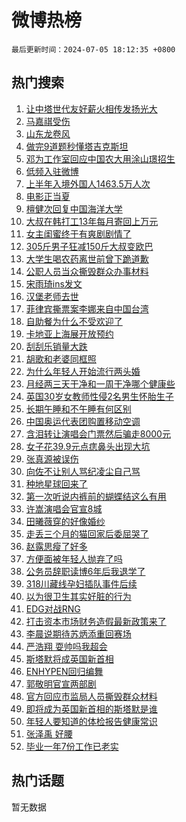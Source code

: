 # 微博热榜

`最后更新时间：2024-07-05 18:12:35 +0800`

## 热门搜索

1. [让中塔世代友好薪火相传发扬光大](https://m.weibo.cn/search?containerid=100103type%3D1%26t%3D10%26q%3D%23%E8%AE%A9%E4%B8%AD%E5%A1%94%E4%B8%96%E4%BB%A3%E5%8F%8B%E5%A5%BD%E8%96%AA%E7%81%AB%E7%9B%B8%E4%BC%A0%E5%8F%91%E6%89%AC%E5%85%89%E5%A4%A7%23&stream_entry_id=51&isnewpage=1&extparam=seat%3D1%26q%3D%2523%25E8%25AE%25A9%25E4%25B8%25AD%25E5%25A1%2594%25E4%25B8%2596%25E4%25BB%25A3%25E5%258F%258B%25E5%25A5%25BD%25E8%2596%25AA%25E7%2581%25AB%25E7%259B%25B8%25E4%25BC%25A0%25E5%258F%2591%25E6%2589%25AC%25E5%2585%2589%25E5%25A4%25A7%2523%26stream_entry_id%3D51%26c_type%3D51%26filter_type%3Drealtimehot%26pos%3D0%26cate%3D10103%26dgr%3D0%26display_time%3D1720174354%26pre_seqid%3D1720174354163017665158)
1. [马嘉祺受伤](https://m.weibo.cn/search?containerid=100103type%3D1%26t%3D10%26q%3D%E9%A9%AC%E5%98%89%E7%A5%BA%E5%8F%97%E4%BC%A4&stream_entry_id=31&isnewpage=1&extparam=seat%3D1%26q%3D%25E9%25A9%25AC%25E5%2598%2589%25E7%25A5%25BA%25E5%258F%2597%25E4%25BC%25A4%26band_rank%3D1%26c_type%3D31%26lcate%3D5001%26cate%3D5001%26stream_entry_id%3D31%26flag%3D1%26dgr%3D0%26filter_type%3Drealtimehot%26pos%3D0%26realpos%3D1%26display_time%3D1720174354%26pre_seqid%3D1720174354163017665158)
1. [山东龙卷风](https://m.weibo.cn/search?containerid=100103type%3D1%26t%3D10%26q%3D%E5%B1%B1%E4%B8%9C%E9%BE%99%E5%8D%B7%E9%A3%8E&stream_entry_id=31&isnewpage=1&extparam=seat%3D1%26q%3D%25E5%25B1%25B1%25E4%25B8%259C%25E9%25BE%2599%25E5%258D%25B7%25E9%25A3%258E%26band_rank%3D2%26c_type%3D31%26lcate%3D5001%26cate%3D5001%26stream_entry_id%3D31%26flag%3D0%26dgr%3D0%26filter_type%3Drealtimehot%26pos%3D1%26realpos%3D2%26display_time%3D1720174354%26pre_seqid%3D1720174354163017665158)
1. [做完9道题秒懂塔吉克斯坦](https://m.weibo.cn/search?containerid=100103type%3D1%26t%3D10%26q%3D%23%E5%81%9A%E5%AE%8C9%E9%81%93%E9%A2%98%E7%A7%92%E6%87%82%E5%A1%94%E5%90%89%E5%85%8B%E6%96%AF%E5%9D%A6%23&stream_entry_id=31&isnewpage=1&extparam=seat%3D1%26q%3D%2523%25E5%2581%259A%25E5%25AE%258C9%25E9%2581%2593%25E9%25A2%2598%25E7%25A7%2592%25E6%2587%2582%25E5%25A1%2594%25E5%2590%2589%25E5%2585%258B%25E6%2596%25AF%25E5%259D%25A6%2523%26band_rank%3D3%26c_type%3D31%26lcate%3D5001%26cate%3D5001%26stream_entry_id%3D31%26flag%3D1%26dgr%3D0%26filter_type%3Drealtimehot%26pos%3D2%26realpos%3D3%26display_time%3D1720174354%26pre_seqid%3D1720174354163017665158)
1. [邓为工作室回应中国农大用涂山璟招生](https://m.weibo.cn/search?containerid=100103type%3D1%26t%3D10%26q%3D%23%E9%82%93%E4%B8%BA%E5%B7%A5%E4%BD%9C%E5%AE%A4%E5%9B%9E%E5%BA%94%E4%B8%AD%E5%9B%BD%E5%86%9C%E5%A4%A7%E7%94%A8%E6%B6%82%E5%B1%B1%E7%92%9F%E6%8B%9B%E7%94%9F%23&stream_entry_id=31&isnewpage=1&extparam=seat%3D1%26q%3D%2523%25E9%2582%2593%25E4%25B8%25BA%25E5%25B7%25A5%25E4%25BD%259C%25E5%25AE%25A4%25E5%259B%259E%25E5%25BA%2594%25E4%25B8%25AD%25E5%259B%25BD%25E5%2586%259C%25E5%25A4%25A7%25E7%2594%25A8%25E6%25B6%2582%25E5%25B1%25B1%25E7%2592%259F%25E6%258B%259B%25E7%2594%259F%2523%26band_rank%3D4%26c_type%3D31%26lcate%3D5001%26cate%3D5001%26stream_entry_id%3D31%26flag%3D1%26dgr%3D0%26filter_type%3Drealtimehot%26pos%3D3%26realpos%3D4%26display_time%3D1720174354%26pre_seqid%3D1720174354163017665158)
1. [低频入驻微博](https://m.weibo.cn/search?containerid=100103type%3D1%26t%3D10%26q%3D%23%E4%BD%8E%E9%A2%91%E5%85%A5%E9%A9%BB%E5%BE%AE%E5%8D%9A%23&stream_entry_id=31&isnewpage=1&extparam=seat%3D1%26q%3D%2523%25E4%25BD%258E%25E9%25A2%2591%25E5%2585%25A5%25E9%25A9%25BB%25E5%25BE%25AE%25E5%258D%259A%2523%26band_rank%3D5%26c_type%3D31%26lcate%3D5001%26cate%3D5001%26stream_entry_id%3D31%26flag%3D1%26dgr%3D0%26filter_type%3Drealtimehot%26pos%3D4%26realpos%3D5%26display_time%3D1720174354%26pre_seqid%3D1720174354163017665158)
1. [上半年入境外国人1463.5万人次](https://m.weibo.cn/search?containerid=100103type%3D1%26t%3D10%26q%3D%23%E4%B8%8A%E5%8D%8A%E5%B9%B4%E5%85%A5%E5%A2%83%E5%A4%96%E5%9B%BD%E4%BA%BA1463.5%E4%B8%87%E4%BA%BA%E6%AC%A1%23&stream_entry_id=31&isnewpage=1&extparam=seat%3D1%26q%3D%2523%25E4%25B8%258A%25E5%258D%258A%25E5%25B9%25B4%25E5%2585%25A5%25E5%25A2%2583%25E5%25A4%2596%25E5%259B%25BD%25E4%25BA%25BA1463.5%25E4%25B8%2587%25E4%25BA%25BA%25E6%25AC%25A1%2523%26band_rank%3D6%26c_type%3D31%26lcate%3D5001%26cate%3D5001%26stream_entry_id%3D31%26flag%3D1%26dgr%3D0%26filter_type%3Drealtimehot%26pos%3D5%26realpos%3D6%26display_time%3D1720174354%26pre_seqid%3D1720174354163017665158)
1. [电影正当夏](https://m.weibo.cn/search?containerid=100103type%3D1%26t%3D10%26q%3D%23%E7%94%B5%E5%BD%B1%E6%AD%A3%E5%BD%93%E5%A4%8F%23&stream_entry_id=31&isnewpage=1&extparam=seat%3D1%26filter_type%3Drealtimehot%26band_rank%3D7%26c_type%3D31%26adid%3D245181%26lcate%3D5001%26cate%3D5001%26is_ad_pos%3D1%26stream_entry_id%3D31%26q%3D%2523%25E7%2594%25B5%25E5%25BD%25B1%25E6%25AD%25A3%25E5%25BD%2593%25E5%25A4%258F%2523%26pos%3D6%26dgr%3D0%26display_time%3D1720174354%26pre_seqid%3D1720174354163017665158)
1. [檀健次回复中国海洋大学](https://m.weibo.cn/search?containerid=100103type%3D1%26t%3D10%26q%3D%23%E6%AA%80%E5%81%A5%E6%AC%A1%E5%9B%9E%E5%A4%8D%E4%B8%AD%E5%9B%BD%E6%B5%B7%E6%B4%8B%E5%A4%A7%E5%AD%A6%23&stream_entry_id=31&isnewpage=1&extparam=seat%3D1%26q%3D%2523%25E6%25AA%2580%25E5%2581%25A5%25E6%25AC%25A1%25E5%259B%259E%25E5%25A4%258D%25E4%25B8%25AD%25E5%259B%25BD%25E6%25B5%25B7%25E6%25B4%258B%25E5%25A4%25A7%25E5%25AD%25A6%2523%26band_rank%3D7%26c_type%3D31%26lcate%3D5001%26cate%3D5001%26stream_entry_id%3D31%26flag%3D0%26dgr%3D0%26filter_type%3Drealtimehot%26pos%3D7%26realpos%3D7%26display_time%3D1720174354%26pre_seqid%3D1720174354163017665158)
1. [大叔在韩打工13年每月寄回上万元](https://m.weibo.cn/search?containerid=100103type%3D1%26t%3D10%26q%3D%23%E5%A4%A7%E5%8F%94%E5%9C%A8%E9%9F%A9%E6%89%93%E5%B7%A513%E5%B9%B4%E6%AF%8F%E6%9C%88%E5%AF%84%E5%9B%9E%E4%B8%8A%E4%B8%87%E5%85%83%23&stream_entry_id=31&isnewpage=1&extparam=seat%3D1%26q%3D%2523%25E5%25A4%25A7%25E5%258F%2594%25E5%259C%25A8%25E9%259F%25A9%25E6%2589%2593%25E5%25B7%25A513%25E5%25B9%25B4%25E6%25AF%258F%25E6%259C%2588%25E5%25AF%2584%25E5%259B%259E%25E4%25B8%258A%25E4%25B8%2587%25E5%2585%2583%2523%26band_rank%3D8%26c_type%3D31%26lcate%3D5001%26cate%3D5001%26stream_entry_id%3D31%26flag%3D0%26dgr%3D0%26filter_type%3Drealtimehot%26pos%3D8%26realpos%3D8%26display_time%3D1720174354%26pre_seqid%3D1720174354163017665158)
1. [女主闺蜜终于有爽剧剧情了](https://m.weibo.cn/search?containerid=100103type%3D1%26t%3D10%26q%3D%23%E5%A5%B3%E4%B8%BB%E9%97%BA%E8%9C%9C%E7%BB%88%E4%BA%8E%E6%9C%89%E7%88%BD%E5%89%A7%E5%89%A7%E6%83%85%E4%BA%86%23&stream_entry_id=31&isnewpage=1&extparam=seat%3D1%26q%3D%2523%25E5%25A5%25B3%25E4%25B8%25BB%25E9%2597%25BA%25E8%259C%259C%25E7%25BB%2588%25E4%25BA%258E%25E6%259C%2589%25E7%2588%25BD%25E5%2589%25A7%25E5%2589%25A7%25E6%2583%2585%25E4%25BA%2586%2523%26band_rank%3D9%26c_type%3D31%26lcate%3D5001%26cate%3D5001%26stream_entry_id%3D31%26flag%3D0%26dgr%3D0%26filter_type%3Drealtimehot%26pos%3D9%26realpos%3D9%26display_time%3D1720174354%26pre_seqid%3D1720174354163017665158)
1. [305斤男子狂减150斤大叔变欧巴](https://m.weibo.cn/search?containerid=100103type%3D1%26t%3D10%26q%3D%23305%E6%96%A4%E7%94%B7%E5%AD%90%E7%8B%82%E5%87%8F150%E6%96%A4%E5%A4%A7%E5%8F%94%E5%8F%98%E6%AC%A7%E5%B7%B4%23&stream_entry_id=31&isnewpage=1&extparam=seat%3D1%26q%3D%2523305%25E6%2596%25A4%25E7%2594%25B7%25E5%25AD%2590%25E7%258B%2582%25E5%2587%258F150%25E6%2596%25A4%25E5%25A4%25A7%25E5%258F%2594%25E5%258F%2598%25E6%25AC%25A7%25E5%25B7%25B4%2523%26band_rank%3D10%26c_type%3D31%26lcate%3D5001%26cate%3D5001%26stream_entry_id%3D31%26flag%3D32768%26dgr%3D0%26filter_type%3Drealtimehot%26pos%3D10%26realpos%3D10%26display_time%3D1720174354%26pre_seqid%3D1720174354163017665158)
1. [大学生喝农药离世前曾下跪道歉](https://m.weibo.cn/search?containerid=100103type%3D1%26t%3D10%26q%3D%23%E5%A4%A7%E5%AD%A6%E7%94%9F%E5%96%9D%E5%86%9C%E8%8D%AF%E7%A6%BB%E4%B8%96%E5%89%8D%E6%9B%BE%E4%B8%8B%E8%B7%AA%E9%81%93%E6%AD%89%23&stream_entry_id=31&isnewpage=1&extparam=seat%3D1%26q%3D%2523%25E5%25A4%25A7%25E5%25AD%25A6%25E7%2594%259F%25E5%2596%259D%25E5%2586%259C%25E8%258D%25AF%25E7%25A6%25BB%25E4%25B8%2596%25E5%2589%258D%25E6%259B%25BE%25E4%25B8%258B%25E8%25B7%25AA%25E9%2581%2593%25E6%25AD%2589%2523%26band_rank%3D11%26c_type%3D31%26lcate%3D5001%26cate%3D5001%26stream_entry_id%3D31%26flag%3D1%26dgr%3D0%26filter_type%3Drealtimehot%26pos%3D11%26realpos%3D11%26display_time%3D1720174354%26pre_seqid%3D1720174354163017665158)
1. [公职人员当众撕毁群众办事材料](https://m.weibo.cn/search?containerid=100103type%3D1%26t%3D10%26q%3D%23%E5%85%AC%E8%81%8C%E4%BA%BA%E5%91%98%E5%BD%93%E4%BC%97%E6%92%95%E6%AF%81%E7%BE%A4%E4%BC%97%E5%8A%9E%E4%BA%8B%E6%9D%90%E6%96%99%23&stream_entry_id=31&isnewpage=1&extparam=seat%3D1%26q%3D%2523%25E5%2585%25AC%25E8%2581%258C%25E4%25BA%25BA%25E5%2591%2598%25E5%25BD%2593%25E4%25BC%2597%25E6%2592%2595%25E6%25AF%2581%25E7%25BE%25A4%25E4%25BC%2597%25E5%258A%259E%25E4%25BA%258B%25E6%259D%2590%25E6%2596%2599%2523%26band_rank%3D12%26c_type%3D31%26lcate%3D5001%26cate%3D5001%26stream_entry_id%3D31%26flag%3D1%26dgr%3D0%26filter_type%3Drealtimehot%26pos%3D12%26realpos%3D12%26display_time%3D1720174354%26pre_seqid%3D1720174354163017665158)
1. [宋雨琦ins发文](https://m.weibo.cn/search?containerid=100103type%3D1%26t%3D10%26q%3D%23%E5%AE%8B%E9%9B%A8%E7%90%A6ins%E5%8F%91%E6%96%87%23&stream_entry_id=31&isnewpage=1&extparam=seat%3D1%26q%3D%2523%25E5%25AE%258B%25E9%259B%25A8%25E7%2590%25A6ins%25E5%258F%2591%25E6%2596%2587%2523%26band_rank%3D13%26c_type%3D31%26lcate%3D5001%26cate%3D5001%26stream_entry_id%3D31%26flag%3D1%26dgr%3D0%26filter_type%3Drealtimehot%26pos%3D13%26realpos%3D13%26display_time%3D1720174354%26pre_seqid%3D1720174354163017665158)
1. [汉堡老师去世](https://m.weibo.cn/search?containerid=100103type%3D1%26t%3D10%26q%3D%E6%B1%89%E5%A0%A1%E8%80%81%E5%B8%88%E5%8E%BB%E4%B8%96&stream_entry_id=31&isnewpage=1&extparam=seat%3D1%26q%3D%25E6%25B1%2589%25E5%25A0%25A1%25E8%2580%2581%25E5%25B8%2588%25E5%258E%25BB%25E4%25B8%2596%26band_rank%3D14%26c_type%3D31%26lcate%3D5001%26cate%3D5001%26stream_entry_id%3D31%26flag%3D1%26dgr%3D0%26filter_type%3Drealtimehot%26pos%3D14%26realpos%3D14%26display_time%3D1720174354%26pre_seqid%3D1720174354163017665158)
1. [菲律宾撕票案李娜来自中国台湾](https://m.weibo.cn/search?containerid=100103type%3D1%26t%3D10%26q%3D%23%E8%8F%B2%E5%BE%8B%E5%AE%BE%E6%92%95%E7%A5%A8%E6%A1%88%E6%9D%8E%E5%A8%9C%E6%9D%A5%E8%87%AA%E4%B8%AD%E5%9B%BD%E5%8F%B0%E6%B9%BE%23&stream_entry_id=31&isnewpage=1&extparam=seat%3D1%26q%3D%2523%25E8%258F%25B2%25E5%25BE%258B%25E5%25AE%25BE%25E6%2592%2595%25E7%25A5%25A8%25E6%25A1%2588%25E6%259D%258E%25E5%25A8%259C%25E6%259D%25A5%25E8%2587%25AA%25E4%25B8%25AD%25E5%259B%25BD%25E5%258F%25B0%25E6%25B9%25BE%2523%26band_rank%3D15%26c_type%3D31%26lcate%3D5001%26cate%3D5001%26stream_entry_id%3D31%26flag%3D0%26dgr%3D0%26filter_type%3Drealtimehot%26pos%3D15%26realpos%3D15%26display_time%3D1720174354%26pre_seqid%3D1720174354163017665158)
1. [自助餐为什么不受欢迎了](https://m.weibo.cn/search?containerid=100103type%3D1%26t%3D10%26q%3D%23%E8%87%AA%E5%8A%A9%E9%A4%90%E4%B8%BA%E4%BB%80%E4%B9%88%E4%B8%8D%E5%8F%97%E6%AC%A2%E8%BF%8E%E4%BA%86%23&stream_entry_id=31&isnewpage=1&extparam=seat%3D1%26q%3D%2523%25E8%2587%25AA%25E5%258A%25A9%25E9%25A4%2590%25E4%25B8%25BA%25E4%25BB%2580%25E4%25B9%2588%25E4%25B8%258D%25E5%258F%2597%25E6%25AC%25A2%25E8%25BF%258E%25E4%25BA%2586%2523%26band_rank%3D16%26c_type%3D31%26lcate%3D5001%26cate%3D5001%26stream_entry_id%3D31%26flag%3D1%26dgr%3D0%26filter_type%3Drealtimehot%26pos%3D16%26realpos%3D16%26display_time%3D1720174354%26pre_seqid%3D1720174354163017665158)
1. [卡地亚上海展开放预约](https://m.weibo.cn/search?containerid=100103type%3D1%26t%3D10%26q%3D%23%E5%8D%A1%E5%9C%B0%E4%BA%9A%E4%B8%8A%E6%B5%B7%E5%B1%95%E5%BC%80%E6%94%BE%E9%A2%84%E7%BA%A6%23&stream_entry_id=31&isnewpage=1&extparam=seat%3D1%26q%3D%2523%25E5%258D%25A1%25E5%259C%25B0%25E4%25BA%259A%25E4%25B8%258A%25E6%25B5%25B7%25E5%25B1%2595%25E5%25BC%2580%25E6%2594%25BE%25E9%25A2%2584%25E7%25BA%25A6%2523%26dgr%3D0%26c_type%3D31%26adid%3D245016%26lcate%3D5001%26cate%3D5001%26stream_entry_id%3D31%26flag%3D0%26band_rank%3D17%26filter_type%3Drealtimehot%26pos%3D17%26realpos%3D17%26display_time%3D1720174354%26pre_seqid%3D1720174354163017665158)
1. [刮刮乐销量大跌](https://m.weibo.cn/search?containerid=100103type%3D1%26t%3D10%26q%3D%23%E5%88%AE%E5%88%AE%E4%B9%90%E9%94%80%E9%87%8F%E5%A4%A7%E8%B7%8C%23&stream_entry_id=31&isnewpage=1&extparam=seat%3D1%26q%3D%2523%25E5%2588%25AE%25E5%2588%25AE%25E4%25B9%2590%25E9%2594%2580%25E9%2587%258F%25E5%25A4%25A7%25E8%25B7%258C%2523%26band_rank%3D18%26c_type%3D31%26lcate%3D5001%26cate%3D5001%26stream_entry_id%3D31%26flag%3D0%26dgr%3D0%26filter_type%3Drealtimehot%26pos%3D18%26realpos%3D18%26display_time%3D1720174354%26pre_seqid%3D1720174354163017665158)
1. [胡歌和老婆同框照](https://m.weibo.cn/search?containerid=100103type%3D1%26t%3D10%26q%3D%23%E8%83%A1%E6%AD%8C%E5%92%8C%E8%80%81%E5%A9%86%E5%90%8C%E6%A1%86%E7%85%A7%23&stream_entry_id=31&isnewpage=1&extparam=seat%3D1%26q%3D%2523%25E8%2583%25A1%25E6%25AD%258C%25E5%2592%258C%25E8%2580%2581%25E5%25A9%2586%25E5%2590%258C%25E6%25A1%2586%25E7%2585%25A7%2523%26band_rank%3D19%26c_type%3D31%26lcate%3D5001%26cate%3D5001%26stream_entry_id%3D31%26flag%3D2%26dgr%3D0%26filter_type%3Drealtimehot%26pos%3D19%26realpos%3D19%26display_time%3D1720174354%26pre_seqid%3D1720174354163017665158)
1. [为什么年轻人开始流行两头婚](https://m.weibo.cn/search?containerid=100103type%3D1%26t%3D10%26q%3D%23%E4%B8%BA%E4%BB%80%E4%B9%88%E5%B9%B4%E8%BD%BB%E4%BA%BA%E5%BC%80%E5%A7%8B%E6%B5%81%E8%A1%8C%E4%B8%A4%E5%A4%B4%E5%A9%9A%23&stream_entry_id=31&isnewpage=1&extparam=seat%3D1%26q%3D%2523%25E4%25B8%25BA%25E4%25BB%2580%25E4%25B9%2588%25E5%25B9%25B4%25E8%25BD%25BB%25E4%25BA%25BA%25E5%25BC%2580%25E5%25A7%258B%25E6%25B5%2581%25E8%25A1%258C%25E4%25B8%25A4%25E5%25A4%25B4%25E5%25A9%259A%2523%26band_rank%3D20%26c_type%3D31%26lcate%3D5001%26cate%3D5001%26stream_entry_id%3D31%26flag%3D0%26dgr%3D0%26filter_type%3Drealtimehot%26pos%3D20%26realpos%3D20%26display_time%3D1720174354%26pre_seqid%3D1720174354163017665158)
1. [月经两三天干净和一周干净哪个健康些](https://m.weibo.cn/search?containerid=100103type%3D1%26t%3D10%26q%3D%23%E6%9C%88%E7%BB%8F%E4%B8%A4%E4%B8%89%E5%A4%A9%E5%B9%B2%E5%87%80%E5%92%8C%E4%B8%80%E5%91%A8%E5%B9%B2%E5%87%80%E5%93%AA%E4%B8%AA%E5%81%A5%E5%BA%B7%E4%BA%9B%23&stream_entry_id=31&isnewpage=1&extparam=seat%3D1%26q%3D%2523%25E6%259C%2588%25E7%25BB%258F%25E4%25B8%25A4%25E4%25B8%2589%25E5%25A4%25A9%25E5%25B9%25B2%25E5%2587%2580%25E5%2592%258C%25E4%25B8%2580%25E5%2591%25A8%25E5%25B9%25B2%25E5%2587%2580%25E5%2593%25AA%25E4%25B8%25AA%25E5%2581%25A5%25E5%25BA%25B7%25E4%25BA%259B%2523%26band_rank%3D21%26c_type%3D31%26lcate%3D5001%26cate%3D5001%26stream_entry_id%3D31%26flag%3D1%26dgr%3D0%26filter_type%3Drealtimehot%26pos%3D21%26realpos%3D21%26display_time%3D1720174354%26pre_seqid%3D1720174354163017665158)
1. [英国30岁女教师性侵2名男生怀胎生子](https://m.weibo.cn/search?containerid=100103type%3D1%26t%3D10%26q%3D%23%E8%8B%B1%E5%9B%BD30%E5%B2%81%E5%A5%B3%E6%95%99%E5%B8%88%E6%80%A7%E4%BE%B52%E5%90%8D%E7%94%B7%E7%94%9F%E6%80%80%E8%83%8E%E7%94%9F%E5%AD%90%23&stream_entry_id=31&isnewpage=1&extparam=seat%3D1%26q%3D%2523%25E8%258B%25B1%25E5%259B%25BD30%25E5%25B2%2581%25E5%25A5%25B3%25E6%2595%2599%25E5%25B8%2588%25E6%2580%25A7%25E4%25BE%25B52%25E5%2590%258D%25E7%2594%25B7%25E7%2594%259F%25E6%2580%2580%25E8%2583%258E%25E7%2594%259F%25E5%25AD%2590%2523%26band_rank%3D22%26c_type%3D31%26lcate%3D5001%26cate%3D5001%26stream_entry_id%3D31%26flag%3D0%26dgr%3D0%26filter_type%3Drealtimehot%26pos%3D22%26realpos%3D22%26display_time%3D1720174354%26pre_seqid%3D1720174354163017665158)
1. [长期午睡和不午睡有何区别](https://m.weibo.cn/search?containerid=100103type%3D1%26t%3D10%26q%3D%23%E9%95%BF%E6%9C%9F%E5%8D%88%E7%9D%A1%E5%92%8C%E4%B8%8D%E5%8D%88%E7%9D%A1%E6%9C%89%E4%BD%95%E5%8C%BA%E5%88%AB%23&stream_entry_id=31&isnewpage=1&extparam=seat%3D1%26q%3D%2523%25E9%2595%25BF%25E6%259C%259F%25E5%258D%2588%25E7%259D%25A1%25E5%2592%258C%25E4%25B8%258D%25E5%258D%2588%25E7%259D%25A1%25E6%259C%2589%25E4%25BD%2595%25E5%258C%25BA%25E5%2588%25AB%2523%26band_rank%3D23%26c_type%3D31%26lcate%3D5001%26cate%3D5001%26stream_entry_id%3D31%26flag%3D0%26dgr%3D0%26filter_type%3Drealtimehot%26pos%3D23%26realpos%3D23%26display_time%3D1720174354%26pre_seqid%3D1720174354163017665158)
1. [中国奥运代表团购置移动空调](https://m.weibo.cn/search?containerid=100103type%3D1%26t%3D10%26q%3D%23%E4%B8%AD%E5%9B%BD%E5%A5%A5%E8%BF%90%E4%BB%A3%E8%A1%A8%E5%9B%A2%E8%B4%AD%E7%BD%AE%E7%A7%BB%E5%8A%A8%E7%A9%BA%E8%B0%83%23&stream_entry_id=31&isnewpage=1&extparam=seat%3D1%26q%3D%2523%25E4%25B8%25AD%25E5%259B%25BD%25E5%25A5%25A5%25E8%25BF%2590%25E4%25BB%25A3%25E8%25A1%25A8%25E5%259B%25A2%25E8%25B4%25AD%25E7%25BD%25AE%25E7%25A7%25BB%25E5%258A%25A8%25E7%25A9%25BA%25E8%25B0%2583%2523%26band_rank%3D24%26c_type%3D31%26lcate%3D5001%26cate%3D5001%26stream_entry_id%3D31%26flag%3D0%26dgr%3D0%26filter_type%3Drealtimehot%26pos%3D24%26realpos%3D24%26display_time%3D1720174354%26pre_seqid%3D1720174354163017665158)
1. [含泪转让演唱会门票然后骗走8000元](https://m.weibo.cn/search?containerid=100103type%3D1%26t%3D10%26q%3D%23%E5%90%AB%E6%B3%AA%E8%BD%AC%E8%AE%A9%E6%BC%94%E5%94%B1%E4%BC%9A%E9%97%A8%E7%A5%A8%E7%84%B6%E5%90%8E%E9%AA%97%E8%B5%B08000%E5%85%83%23&stream_entry_id=31&isnewpage=1&extparam=seat%3D1%26q%3D%2523%25E5%2590%25AB%25E6%25B3%25AA%25E8%25BD%25AC%25E8%25AE%25A9%25E6%25BC%2594%25E5%2594%25B1%25E4%25BC%259A%25E9%2597%25A8%25E7%25A5%25A8%25E7%2584%25B6%25E5%2590%258E%25E9%25AA%2597%25E8%25B5%25B08000%25E5%2585%2583%2523%26band_rank%3D25%26c_type%3D31%26lcate%3D5001%26cate%3D5001%26stream_entry_id%3D31%26flag%3D1%26dgr%3D0%26filter_type%3Drealtimehot%26pos%3D25%26realpos%3D25%26display_time%3D1720174354%26pre_seqid%3D1720174354163017665158)
1. [女子花39.9元点痣鼻头出现大坑](https://m.weibo.cn/search?containerid=100103type%3D1%26t%3D10%26q%3D%23%E5%A5%B3%E5%AD%90%E8%8A%B139.9%E5%85%83%E7%82%B9%E7%97%A3%E9%BC%BB%E5%A4%B4%E5%87%BA%E7%8E%B0%E5%A4%A7%E5%9D%91%23&stream_entry_id=31&isnewpage=1&extparam=seat%3D1%26q%3D%2523%25E5%25A5%25B3%25E5%25AD%2590%25E8%258A%25B139.9%25E5%2585%2583%25E7%2582%25B9%25E7%2597%25A3%25E9%25BC%25BB%25E5%25A4%25B4%25E5%2587%25BA%25E7%258E%25B0%25E5%25A4%25A7%25E5%259D%2591%2523%26band_rank%3D26%26c_type%3D31%26lcate%3D5001%26cate%3D5001%26stream_entry_id%3D31%26flag%3D1%26dgr%3D0%26filter_type%3Drealtimehot%26pos%3D26%26realpos%3D26%26display_time%3D1720174354%26pre_seqid%3D1720174354163017665158)
1. [张真源被误伤](https://m.weibo.cn/search?containerid=100103type%3D1%26t%3D10%26q%3D%23%E5%BC%A0%E7%9C%9F%E6%BA%90%E8%A2%AB%E8%AF%AF%E4%BC%A4%23&stream_entry_id=31&isnewpage=1&extparam=seat%3D1%26q%3D%2523%25E5%25BC%25A0%25E7%259C%259F%25E6%25BA%2590%25E8%25A2%25AB%25E8%25AF%25AF%25E4%25BC%25A4%2523%26band_rank%3D27%26c_type%3D31%26lcate%3D5001%26cate%3D5001%26stream_entry_id%3D31%26flag%3D1%26dgr%3D0%26filter_type%3Drealtimehot%26pos%3D27%26realpos%3D27%26display_time%3D1720174354%26pre_seqid%3D1720174354163017665158)
1. [向佐不让别人骂纪凌尘自己骂](https://m.weibo.cn/search?containerid=100103type%3D1%26t%3D10%26q%3D%23%E5%90%91%E4%BD%90%E4%B8%8D%E8%AE%A9%E5%88%AB%E4%BA%BA%E9%AA%82%E7%BA%AA%E5%87%8C%E5%B0%98%E8%87%AA%E5%B7%B1%E9%AA%82%23&stream_entry_id=31&isnewpage=1&extparam=seat%3D1%26q%3D%2523%25E5%2590%2591%25E4%25BD%2590%25E4%25B8%258D%25E8%25AE%25A9%25E5%2588%25AB%25E4%25BA%25BA%25E9%25AA%2582%25E7%25BA%25AA%25E5%2587%258C%25E5%25B0%2598%25E8%2587%25AA%25E5%25B7%25B1%25E9%25AA%2582%2523%26band_rank%3D28%26c_type%3D31%26lcate%3D5001%26cate%3D5001%26stream_entry_id%3D31%26flag%3D1%26dgr%3D0%26filter_type%3Drealtimehot%26pos%3D28%26realpos%3D28%26display_time%3D1720174354%26pre_seqid%3D1720174354163017665158)
1. [种地星球回来了](https://m.weibo.cn/search?containerid=100103type%3D1%26t%3D10%26q%3D%E7%A7%8D%E5%9C%B0%E6%98%9F%E7%90%83%E5%9B%9E%E6%9D%A5%E4%BA%86&stream_entry_id=31&isnewpage=1&extparam=seat%3D1%26q%3D%25E7%25A7%258D%25E5%259C%25B0%25E6%2598%259F%25E7%2590%2583%25E5%259B%259E%25E6%259D%25A5%25E4%25BA%2586%26band_rank%3D29%26c_type%3D31%26lcate%3D5001%26cate%3D5001%26stream_entry_id%3D31%26flag%3D1%26dgr%3D0%26filter_type%3Drealtimehot%26pos%3D29%26realpos%3D29%26display_time%3D1720174354%26pre_seqid%3D1720174354163017665158)
1. [第一次听说内裤前的蝴蝶结这么有用](https://m.weibo.cn/search?containerid=100103type%3D1%26t%3D10%26q%3D%23%E7%AC%AC%E4%B8%80%E6%AC%A1%E5%90%AC%E8%AF%B4%E5%86%85%E8%A3%A4%E5%89%8D%E7%9A%84%E8%9D%B4%E8%9D%B6%E7%BB%93%E8%BF%99%E4%B9%88%E6%9C%89%E7%94%A8%23&stream_entry_id=31&isnewpage=1&extparam=seat%3D1%26q%3D%2523%25E7%25AC%25AC%25E4%25B8%2580%25E6%25AC%25A1%25E5%2590%25AC%25E8%25AF%25B4%25E5%2586%2585%25E8%25A3%25A4%25E5%2589%258D%25E7%259A%2584%25E8%259D%25B4%25E8%259D%25B6%25E7%25BB%2593%25E8%25BF%2599%25E4%25B9%2588%25E6%259C%2589%25E7%2594%25A8%2523%26band_rank%3D30%26c_type%3D31%26lcate%3D5001%26cate%3D5001%26stream_entry_id%3D31%26flag%3D1%26dgr%3D0%26filter_type%3Drealtimehot%26pos%3D30%26realpos%3D30%26display_time%3D1720174354%26pre_seqid%3D1720174354163017665158)
1. [许嵩演唱会官宣8城](https://m.weibo.cn/search?containerid=100103type%3D1%26t%3D10%26q%3D%23%E8%AE%B8%E5%B5%A9%E6%BC%94%E5%94%B1%E4%BC%9A%E5%AE%98%E5%AE%A38%E5%9F%8E%23&stream_entry_id=31&isnewpage=1&extparam=seat%3D1%26q%3D%2523%25E8%25AE%25B8%25E5%25B5%25A9%25E6%25BC%2594%25E5%2594%25B1%25E4%25BC%259A%25E5%25AE%2598%25E5%25AE%25A38%25E5%259F%258E%2523%26band_rank%3D31%26c_type%3D31%26lcate%3D5001%26cate%3D5001%26stream_entry_id%3D31%26flag%3D1%26dgr%3D0%26filter_type%3Drealtimehot%26pos%3D31%26realpos%3D31%26display_time%3D1720174354%26pre_seqid%3D1720174354163017665158)
1. [田曦薇穿的好像婚纱](https://m.weibo.cn/search?containerid=100103type%3D1%26t%3D10%26q%3D%23%E7%94%B0%E6%9B%A6%E8%96%87%E7%A9%BF%E7%9A%84%E5%A5%BD%E5%83%8F%E5%A9%9A%E7%BA%B1%23&stream_entry_id=31&isnewpage=1&extparam=seat%3D1%26q%3D%2523%25E7%2594%25B0%25E6%259B%25A6%25E8%2596%2587%25E7%25A9%25BF%25E7%259A%2584%25E5%25A5%25BD%25E5%2583%258F%25E5%25A9%259A%25E7%25BA%25B1%2523%26band_rank%3D32%26c_type%3D31%26lcate%3D5001%26cate%3D5001%26stream_entry_id%3D31%26flag%3D0%26dgr%3D0%26filter_type%3Drealtimehot%26pos%3D32%26realpos%3D32%26display_time%3D1720174354%26pre_seqid%3D1720174354163017665158)
1. [走丢三个月的猫回家后委屈哭了](https://m.weibo.cn/search?containerid=100103type%3D1%26t%3D10%26q%3D%23%E8%B5%B0%E4%B8%A2%E4%B8%89%E4%B8%AA%E6%9C%88%E7%9A%84%E7%8C%AB%E5%9B%9E%E5%AE%B6%E5%90%8E%E5%A7%94%E5%B1%88%E5%93%AD%E4%BA%86%23&stream_entry_id=31&isnewpage=1&extparam=seat%3D1%26q%3D%2523%25E8%25B5%25B0%25E4%25B8%25A2%25E4%25B8%2589%25E4%25B8%25AA%25E6%259C%2588%25E7%259A%2584%25E7%258C%25AB%25E5%259B%259E%25E5%25AE%25B6%25E5%2590%258E%25E5%25A7%2594%25E5%25B1%2588%25E5%2593%25AD%25E4%25BA%2586%2523%26band_rank%3D33%26c_type%3D31%26lcate%3D5001%26cate%3D5001%26stream_entry_id%3D31%26flag%3D1%26dgr%3D0%26filter_type%3Drealtimehot%26pos%3D33%26realpos%3D33%26display_time%3D1720174354%26pre_seqid%3D1720174354163017665158)
1. [赵露思瘦了好多](https://m.weibo.cn/search?containerid=100103type%3D1%26t%3D10%26q%3D%E8%B5%B5%E9%9C%B2%E6%80%9D%E7%98%A6%E4%BA%86%E5%A5%BD%E5%A4%9A&stream_entry_id=31&isnewpage=1&extparam=seat%3D1%26q%3D%25E8%25B5%25B5%25E9%259C%25B2%25E6%2580%259D%25E7%2598%25A6%25E4%25BA%2586%25E5%25A5%25BD%25E5%25A4%259A%26band_rank%3D34%26c_type%3D31%26lcate%3D5001%26cate%3D5001%26stream_entry_id%3D31%26flag%3D0%26dgr%3D0%26filter_type%3Drealtimehot%26pos%3D34%26realpos%3D34%26display_time%3D1720174354%26pre_seqid%3D1720174354163017665158)
1. [方便面被年轻人抛弃了吗](https://m.weibo.cn/search?containerid=100103type%3D1%26t%3D10%26q%3D%23%E6%96%B9%E4%BE%BF%E9%9D%A2%E8%A2%AB%E5%B9%B4%E8%BD%BB%E4%BA%BA%E6%8A%9B%E5%BC%83%E4%BA%86%E5%90%97%23&stream_entry_id=31&isnewpage=1&extparam=seat%3D1%26q%3D%2523%25E6%2596%25B9%25E4%25BE%25BF%25E9%259D%25A2%25E8%25A2%25AB%25E5%25B9%25B4%25E8%25BD%25BB%25E4%25BA%25BA%25E6%258A%259B%25E5%25BC%2583%25E4%25BA%2586%25E5%2590%2597%2523%26band_rank%3D35%26c_type%3D31%26lcate%3D5001%26cate%3D5001%26stream_entry_id%3D31%26flag%3D1%26dgr%3D0%26filter_type%3Drealtimehot%26pos%3D35%26realpos%3D35%26display_time%3D1720174354%26pre_seqid%3D1720174354163017665158)
1. [公务员辞职读博6年后我退学了](https://m.weibo.cn/search?containerid=100103type%3D1%26t%3D10%26q%3D%23%E5%85%AC%E5%8A%A1%E5%91%98%E8%BE%9E%E8%81%8C%E8%AF%BB%E5%8D%9A6%E5%B9%B4%E5%90%8E%E6%88%91%E9%80%80%E5%AD%A6%E4%BA%86%23&stream_entry_id=31&isnewpage=1&extparam=seat%3D1%26q%3D%2523%25E5%2585%25AC%25E5%258A%25A1%25E5%2591%2598%25E8%25BE%259E%25E8%2581%258C%25E8%25AF%25BB%25E5%258D%259A6%25E5%25B9%25B4%25E5%2590%258E%25E6%2588%2591%25E9%2580%2580%25E5%25AD%25A6%25E4%25BA%2586%2523%26band_rank%3D36%26c_type%3D31%26lcate%3D5001%26cate%3D5001%26stream_entry_id%3D31%26flag%3D0%26dgr%3D0%26filter_type%3Drealtimehot%26pos%3D36%26realpos%3D36%26display_time%3D1720174354%26pre_seqid%3D1720174354163017665158)
1. [318川藏线孕妇插队事件后续](https://m.weibo.cn/search?containerid=100103type%3D1%26t%3D10%26q%3D%23318%E5%B7%9D%E8%97%8F%E7%BA%BF%E5%AD%95%E5%A6%87%E6%8F%92%E9%98%9F%E4%BA%8B%E4%BB%B6%E5%90%8E%E7%BB%AD%23&stream_entry_id=31&isnewpage=1&extparam=seat%3D1%26q%3D%2523318%25E5%25B7%259D%25E8%2597%258F%25E7%25BA%25BF%25E5%25AD%2595%25E5%25A6%2587%25E6%258F%2592%25E9%2598%259F%25E4%25BA%258B%25E4%25BB%25B6%25E5%2590%258E%25E7%25BB%25AD%2523%26band_rank%3D37%26c_type%3D31%26lcate%3D5001%26cate%3D5001%26stream_entry_id%3D31%26flag%3D0%26dgr%3D0%26filter_type%3Drealtimehot%26pos%3D37%26realpos%3D37%26display_time%3D1720174354%26pre_seqid%3D1720174354163017665158)
1. [以为很卫生其实好脏的行为](https://m.weibo.cn/search?containerid=100103type%3D1%26t%3D10%26q%3D%23%E4%BB%A5%E4%B8%BA%E5%BE%88%E5%8D%AB%E7%94%9F%E5%85%B6%E5%AE%9E%E5%A5%BD%E8%84%8F%E7%9A%84%E8%A1%8C%E4%B8%BA%23&stream_entry_id=31&isnewpage=1&extparam=seat%3D1%26q%3D%2523%25E4%25BB%25A5%25E4%25B8%25BA%25E5%25BE%2588%25E5%258D%25AB%25E7%2594%259F%25E5%2585%25B6%25E5%25AE%259E%25E5%25A5%25BD%25E8%2584%258F%25E7%259A%2584%25E8%25A1%258C%25E4%25B8%25BA%2523%26band_rank%3D38%26c_type%3D31%26lcate%3D5001%26cate%3D5001%26stream_entry_id%3D31%26flag%3D0%26dgr%3D0%26filter_type%3Drealtimehot%26pos%3D38%26realpos%3D38%26display_time%3D1720174354%26pre_seqid%3D1720174354163017665158)
1. [EDG对战RNG](https://m.weibo.cn/search?containerid=100103type%3D1%26t%3D10%26q%3D%23EDG%E5%AF%B9%E6%88%98RNG%23&stream_entry_id=31&isnewpage=1&extparam=seat%3D1%26q%3D%2523EDG%25E5%25AF%25B9%25E6%2588%2598RNG%2523%26band_rank%3D39%26c_type%3D31%26lcate%3D5001%26cate%3D5001%26stream_entry_id%3D31%26flag%3D1%26dgr%3D0%26filter_type%3Drealtimehot%26pos%3D39%26realpos%3D39%26display_time%3D1720174354%26pre_seqid%3D1720174354163017665158)
1. [打击资本市场财务造假最新政策来了](https://m.weibo.cn/search?containerid=100103type%3D1%26t%3D10%26q%3D%23%E6%89%93%E5%87%BB%E8%B5%84%E6%9C%AC%E5%B8%82%E5%9C%BA%E8%B4%A2%E5%8A%A1%E9%80%A0%E5%81%87%E6%9C%80%E6%96%B0%E6%94%BF%E7%AD%96%E6%9D%A5%E4%BA%86%23&stream_entry_id=31&isnewpage=1&extparam=seat%3D1%26q%3D%2523%25E6%2589%2593%25E5%2587%25BB%25E8%25B5%2584%25E6%259C%25AC%25E5%25B8%2582%25E5%259C%25BA%25E8%25B4%25A2%25E5%258A%25A1%25E9%2580%25A0%25E5%2581%2587%25E6%259C%2580%25E6%2596%25B0%25E6%2594%25BF%25E7%25AD%2596%25E6%259D%25A5%25E4%25BA%2586%2523%26band_rank%3D40%26c_type%3D31%26lcate%3D5001%26cate%3D5001%26stream_entry_id%3D31%26flag%3D1%26dgr%3D0%26filter_type%3Drealtimehot%26pos%3D40%26realpos%3D40%26display_time%3D1720174354%26pre_seqid%3D1720174354163017665158)
1. [李晨说期待苏炳添重回赛场](https://m.weibo.cn/search?containerid=100103type%3D1%26t%3D10%26q%3D%23%E6%9D%8E%E6%99%A8%E8%AF%B4%E6%9C%9F%E5%BE%85%E8%8B%8F%E7%82%B3%E6%B7%BB%E9%87%8D%E5%9B%9E%E8%B5%9B%E5%9C%BA%23&stream_entry_id=31&isnewpage=1&extparam=seat%3D1%26q%3D%2523%25E6%259D%258E%25E6%2599%25A8%25E8%25AF%25B4%25E6%259C%259F%25E5%25BE%2585%25E8%258B%258F%25E7%2582%25B3%25E6%25B7%25BB%25E9%2587%258D%25E5%259B%259E%25E8%25B5%259B%25E5%259C%25BA%2523%26band_rank%3D41%26c_type%3D31%26lcate%3D5001%26cate%3D5001%26stream_entry_id%3D31%26flag%3D1%26dgr%3D0%26filter_type%3Drealtimehot%26pos%3D41%26realpos%3D41%26display_time%3D1720174354%26pre_seqid%3D1720174354163017665158)
1. [严浩翔 耍帅吗我超会](https://m.weibo.cn/search?containerid=100103type%3D1%26t%3D10%26q%3D%E4%B8%A5%E6%B5%A9%E7%BF%94+%E8%80%8D%E5%B8%85%E5%90%97%E6%88%91%E8%B6%85%E4%BC%9A&stream_entry_id=31&isnewpage=1&extparam=seat%3D1%26q%3D%25E4%25B8%25A5%25E6%25B5%25A9%25E7%25BF%2594%2520%25E8%2580%258D%25E5%25B8%2585%25E5%2590%2597%25E6%2588%2591%25E8%25B6%2585%25E4%25BC%259A%26band_rank%3D42%26c_type%3D31%26lcate%3D5001%26cate%3D5001%26stream_entry_id%3D31%26flag%3D0%26dgr%3D0%26filter_type%3Drealtimehot%26pos%3D42%26realpos%3D42%26display_time%3D1720174354%26pre_seqid%3D1720174354163017665158)
1. [斯塔默将成英国新首相](https://m.weibo.cn/search?containerid=100103type%3D1%26t%3D10%26q%3D%23%E6%96%AF%E5%A1%94%E9%BB%98%E5%B0%86%E6%88%90%E8%8B%B1%E5%9B%BD%E6%96%B0%E9%A6%96%E7%9B%B8%23&stream_entry_id=31&isnewpage=1&extparam=seat%3D1%26q%3D%2523%25E6%2596%25AF%25E5%25A1%2594%25E9%25BB%2598%25E5%25B0%2586%25E6%2588%2590%25E8%258B%25B1%25E5%259B%25BD%25E6%2596%25B0%25E9%25A6%2596%25E7%259B%25B8%2523%26band_rank%3D43%26c_type%3D31%26lcate%3D5001%26cate%3D5001%26stream_entry_id%3D31%26flag%3D0%26dgr%3D0%26filter_type%3Drealtimehot%26pos%3D43%26realpos%3D43%26display_time%3D1720174354%26pre_seqid%3D1720174354163017665158)
1. [ENHYPEN回归编舞](https://m.weibo.cn/search?containerid=100103type%3D1%26t%3D10%26q%3DENHYPEN%E5%9B%9E%E5%BD%92%E7%BC%96%E8%88%9E&stream_entry_id=31&isnewpage=1&extparam=seat%3D1%26q%3DENHYPEN%25E5%259B%259E%25E5%25BD%2592%25E7%25BC%2596%25E8%2588%259E%26band_rank%3D44%26c_type%3D31%26lcate%3D5001%26cate%3D5001%26stream_entry_id%3D31%26flag%3D1%26dgr%3D0%26filter_type%3Drealtimehot%26pos%3D44%26realpos%3D44%26display_time%3D1720174354%26pre_seqid%3D1720174354163017665158)
1. [郭敬明官宣两部剧](https://m.weibo.cn/search?containerid=100103type%3D1%26t%3D10%26q%3D%23%E9%83%AD%E6%95%AC%E6%98%8E%E5%AE%98%E5%AE%A3%E4%B8%A4%E9%83%A8%E5%89%A7%23&stream_entry_id=31&isnewpage=1&extparam=seat%3D1%26q%3D%2523%25E9%2583%25AD%25E6%2595%25AC%25E6%2598%258E%25E5%25AE%2598%25E5%25AE%25A3%25E4%25B8%25A4%25E9%2583%25A8%25E5%2589%25A7%2523%26band_rank%3D45%26c_type%3D31%26lcate%3D5001%26cate%3D5001%26stream_entry_id%3D31%26flag%3D0%26dgr%3D0%26filter_type%3Drealtimehot%26pos%3D45%26realpos%3D45%26display_time%3D1720174354%26pre_seqid%3D1720174354163017665158)
1. [官方回应市监局人员撕毁群众材料](https://m.weibo.cn/search?containerid=100103type%3D1%26t%3D10%26q%3D%23%E5%AE%98%E6%96%B9%E5%9B%9E%E5%BA%94%E5%B8%82%E7%9B%91%E5%B1%80%E4%BA%BA%E5%91%98%E6%92%95%E6%AF%81%E7%BE%A4%E4%BC%97%E6%9D%90%E6%96%99%23&stream_entry_id=31&isnewpage=1&extparam=seat%3D1%26q%3D%2523%25E5%25AE%2598%25E6%2596%25B9%25E5%259B%259E%25E5%25BA%2594%25E5%25B8%2582%25E7%259B%2591%25E5%25B1%2580%25E4%25BA%25BA%25E5%2591%2598%25E6%2592%2595%25E6%25AF%2581%25E7%25BE%25A4%25E4%25BC%2597%25E6%259D%2590%25E6%2596%2599%2523%26band_rank%3D46%26c_type%3D31%26lcate%3D5001%26cate%3D5001%26stream_entry_id%3D31%26flag%3D1%26dgr%3D0%26filter_type%3Drealtimehot%26pos%3D46%26realpos%3D46%26display_time%3D1720174354%26pre_seqid%3D1720174354163017665158)
1. [即将成为英国新首相的斯塔默是谁](https://m.weibo.cn/search?containerid=100103type%3D1%26t%3D10%26q%3D%23%E5%8D%B3%E5%B0%86%E6%88%90%E4%B8%BA%E8%8B%B1%E5%9B%BD%E6%96%B0%E9%A6%96%E7%9B%B8%E7%9A%84%E6%96%AF%E5%A1%94%E9%BB%98%E6%98%AF%E8%B0%81%23&stream_entry_id=31&isnewpage=1&extparam=seat%3D1%26q%3D%2523%25E5%258D%25B3%25E5%25B0%2586%25E6%2588%2590%25E4%25B8%25BA%25E8%258B%25B1%25E5%259B%25BD%25E6%2596%25B0%25E9%25A6%2596%25E7%259B%25B8%25E7%259A%2584%25E6%2596%25AF%25E5%25A1%2594%25E9%25BB%2598%25E6%2598%25AF%25E8%25B0%2581%2523%26band_rank%3D47%26c_type%3D31%26lcate%3D5001%26cate%3D5001%26stream_entry_id%3D31%26flag%3D0%26dgr%3D0%26filter_type%3Drealtimehot%26pos%3D47%26realpos%3D47%26display_time%3D1720174354%26pre_seqid%3D1720174354163017665158)
1. [年轻人要知道的体检报告健康常识](https://m.weibo.cn/search?containerid=100103type%3D1%26t%3D10%26q%3D%23%E5%B9%B4%E8%BD%BB%E4%BA%BA%E8%A6%81%E7%9F%A5%E9%81%93%E7%9A%84%E4%BD%93%E6%A3%80%E6%8A%A5%E5%91%8A%E5%81%A5%E5%BA%B7%E5%B8%B8%E8%AF%86%23&stream_entry_id=31&isnewpage=1&extparam=seat%3D1%26q%3D%2523%25E5%25B9%25B4%25E8%25BD%25BB%25E4%25BA%25BA%25E8%25A6%2581%25E7%259F%25A5%25E9%2581%2593%25E7%259A%2584%25E4%25BD%2593%25E6%25A3%2580%25E6%258A%25A5%25E5%2591%258A%25E5%2581%25A5%25E5%25BA%25B7%25E5%25B8%25B8%25E8%25AF%2586%2523%26band_rank%3D48%26c_type%3D31%26lcate%3D5001%26cate%3D5001%26stream_entry_id%3D31%26flag%3D1%26dgr%3D0%26filter_type%3Drealtimehot%26pos%3D48%26realpos%3D48%26display_time%3D1720174354%26pre_seqid%3D1720174354163017665158)
1. [张泽禹 好腰](https://m.weibo.cn/search?containerid=100103type%3D1%26t%3D10%26q%3D%E5%BC%A0%E6%B3%BD%E7%A6%B9+%E5%A5%BD%E8%85%B0&stream_entry_id=31&isnewpage=1&extparam=seat%3D1%26q%3D%25E5%25BC%25A0%25E6%25B3%25BD%25E7%25A6%25B9%2520%25E5%25A5%25BD%25E8%2585%25B0%26band_rank%3D49%26c_type%3D31%26lcate%3D5001%26cate%3D5001%26stream_entry_id%3D31%26flag%3D1%26dgr%3D0%26filter_type%3Drealtimehot%26pos%3D49%26realpos%3D49%26display_time%3D1720174354%26pre_seqid%3D1720174354163017665158)
1. [毕业一年7份工作已老实](https://m.weibo.cn/search?containerid=100103type%3D1%26t%3D10%26q%3D%23%E6%AF%95%E4%B8%9A%E4%B8%80%E5%B9%B47%E4%BB%BD%E5%B7%A5%E4%BD%9C%E5%B7%B2%E8%80%81%E5%AE%9E%23&stream_entry_id=31&isnewpage=1&extparam=seat%3D1%26q%3D%2523%25E6%25AF%2595%25E4%25B8%259A%25E4%25B8%2580%25E5%25B9%25B47%25E4%25BB%25BD%25E5%25B7%25A5%25E4%25BD%259C%25E5%25B7%25B2%25E8%2580%2581%25E5%25AE%259E%2523%26band_rank%3D50%26c_type%3D31%26lcate%3D5001%26cate%3D5001%26stream_entry_id%3D31%26flag%3D0%26dgr%3D0%26filter_type%3Drealtimehot%26pos%3D50%26realpos%3D50%26display_time%3D1720174354%26pre_seqid%3D1720174354163017665158)

## 热门话题

暂无数据
